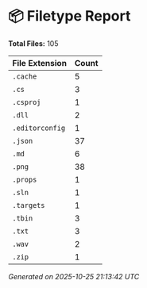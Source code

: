 # 📦 Filetype Report

**Total Files:** 105

| File Extension | Count |
|----------------|--------|
| `.cache` | 5 |
| `.cs` | 3 |
| `.csproj` | 1 |
| `.dll` | 2 |
| `.editorconfig` | 1 |
| `.json` | 37 |
| `.md` | 6 |
| `.png` | 38 |
| `.props` | 1 |
| `.sln` | 1 |
| `.targets` | 1 |
| `.tbin` | 3 |
| `.txt` | 3 |
| `.wav` | 2 |
| `.zip` | 1 |

_Generated on 2025-10-25 21:13:42 UTC_